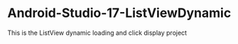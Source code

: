 # Android-Studio-17-ListViewDynamic
 This is the ListView dynamic loading and click display project
